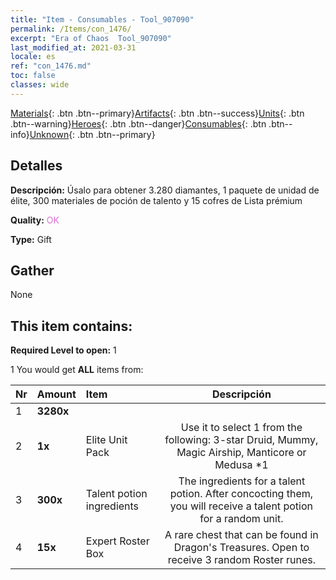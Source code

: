 ```yaml
---
title: "Item - Consumables - Tool_907090"
permalink: /Items/con_1476/
excerpt: "Era of Chaos  Tool_907090"
last_modified_at: 2021-03-31
locale: es
ref: "con_1476.md"
toc: false
classes: wide
---
```

 [Materials](/es/Items/){: .btn .btn--primary}[Artifacts](/es/Items/Artifacts/){: .btn .btn--success}[Units](/es/Items/Units/){: .btn .btn--warning}[Heroes](/es/Items/Heroes/){: .btn .btn--danger}[Consumables](/es/Items/Consumables/){: .btn .btn--info}[Unknown](/es/Items/Unknown/){: .btn .btn--primary}

## Detalles
 **Descripción:** Úsalo para obtener 3.280 diamantes, 1 paquete de unidad de élite, 300 materiales de poción de talento y 15 cofres de Lista prémium

 **Quality:** <span style="color: #DA70D6">OK</span>

 **Type:** Gift

## Gather

  None

## This item contains:

 **Required Level to open:** 1

 1 You would get **ALL** items  from:

  | Nr | Amount |     Item    | Descripción |
  |:---|:-------|:------------|:-----------:|
  | 1 |  **3280x** | <i class="fas fa-gem"/> |  | 
  | 2 |  **1x** | Elite Unit Pack | Use it to select 1 from the following: 3-star Druid, Mummy, Magic Airship, Manticore or Medusa *1  | 
  | 3 |  **300x** | Talent potion ingredients | The ingredients for a talent potion. After concocting them, you will receive a talent potion for a random unit.   | 
  | 4 |  **15x** | Expert Roster Box | A rare chest that can be found in Dragon's Treasures. Open to receive 3 random Roster runes.  | 
